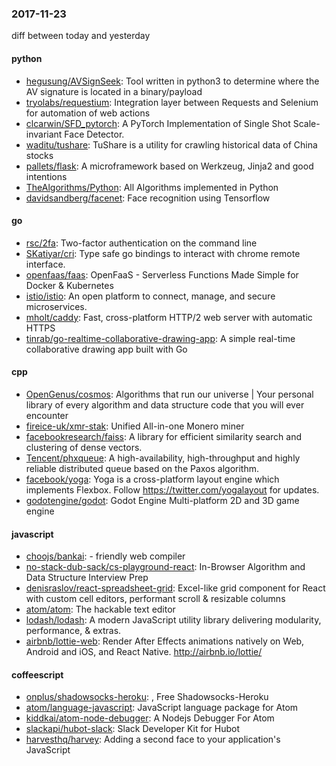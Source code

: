 ### 2017-11-23
diff between today and yesterday

#### python
* [hegusung/AVSignSeek](https://github.com/hegusung/AVSignSeek): Tool written in python3 to determine where the AV signature is located in a binary/payload
* [tryolabs/requestium](https://github.com/tryolabs/requestium): Integration layer between Requests and Selenium for automation of web actions
* [clcarwin/SFD_pytorch](https://github.com/clcarwin/SFD_pytorch): A PyTorch Implementation of Single Shot Scale-invariant Face Detector.
* [waditu/tushare](https://github.com/waditu/tushare): TuShare is a utility for crawling historical data of China stocks
* [pallets/flask](https://github.com/pallets/flask): A microframework based on Werkzeug, Jinja2 and good intentions
* [TheAlgorithms/Python](https://github.com/TheAlgorithms/Python): All Algorithms implemented in Python
* [davidsandberg/facenet](https://github.com/davidsandberg/facenet): Face recognition using Tensorflow

#### go
* [rsc/2fa](https://github.com/rsc/2fa): Two-factor authentication on the command line
* [SKatiyar/cri](https://github.com/SKatiyar/cri): Type safe go bindings to interact with chrome remote interface.
* [openfaas/faas](https://github.com/openfaas/faas): OpenFaaS - Serverless Functions Made Simple for Docker & Kubernetes
* [istio/istio](https://github.com/istio/istio): An open platform to connect, manage, and secure microservices.
* [mholt/caddy](https://github.com/mholt/caddy): Fast, cross-platform HTTP/2 web server with automatic HTTPS
* [tinrab/go-realtime-collaborative-drawing-app](https://github.com/tinrab/go-realtime-collaborative-drawing-app): A simple real-time collaborative drawing app built with Go

#### cpp
* [OpenGenus/cosmos](https://github.com/OpenGenus/cosmos): Algorithms that run our universe | Your personal library of every algorithm and data structure code that you will ever encounter
* [fireice-uk/xmr-stak](https://github.com/fireice-uk/xmr-stak): Unified All-in-one Monero miner
* [facebookresearch/faiss](https://github.com/facebookresearch/faiss): A library for efficient similarity search and clustering of dense vectors.
* [Tencent/phxqueue](https://github.com/Tencent/phxqueue): A high-availability, high-throughput and highly reliable distributed queue based on the Paxos algorithm.
* [facebook/yoga](https://github.com/facebook/yoga): Yoga is a cross-platform layout engine which implements Flexbox. Follow https://twitter.com/yogalayout for updates.
* [godotengine/godot](https://github.com/godotengine/godot): Godot Engine  Multi-platform 2D and 3D game engine

#### javascript
* [choojs/bankai](https://github.com/choojs/bankai):  - friendly web compiler
* [no-stack-dub-sack/cs-playground-react](https://github.com/no-stack-dub-sack/cs-playground-react): In-Browser Algorithm and Data Structure Interview Prep
* [denisraslov/react-spreadsheet-grid](https://github.com/denisraslov/react-spreadsheet-grid): Excel-like grid component for React with custom cell editors, performant scroll & resizable columns
* [atom/atom](https://github.com/atom/atom): The hackable text editor
* [lodash/lodash](https://github.com/lodash/lodash): A modern JavaScript utility library delivering modularity, performance, & extras.
* [airbnb/lottie-web](https://github.com/airbnb/lottie-web): Render After Effects animations natively on Web, Android and iOS, and React Native. http://airbnb.io/lottie/

#### coffeescript
* [onplus/shadowsocks-heroku](https://github.com/onplus/shadowsocks-heroku): , Free Shadowsocks-Heroku
* [atom/language-javascript](https://github.com/atom/language-javascript): JavaScript language package for Atom
* [kiddkai/atom-node-debugger](https://github.com/kiddkai/atom-node-debugger): A Nodejs Debugger For Atom
* [slackapi/hubot-slack](https://github.com/slackapi/hubot-slack): Slack Developer Kit for Hubot
* [harvesthq/harvey](https://github.com/harvesthq/harvey): Adding a second face to your application's JavaScript
